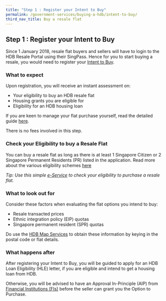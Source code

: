 ```yaml
---
title: "Step 1 : Register your Intent to Buy"
permalink: /government-services/buying-a-hdb/intent-to-buy/
third_nav_title: Buy a resale flat
---
```


## Step 1 : Register your Intent to Buy 

Since 1 January 2018, resale flat buyers and sellers will have to login to the HDB Resale Portal using their SingPass. Hence for you to start buying a resale, you would need to register your [Intent to Buy](https://services2.hdb.gov.sg/webapp/BB31AWDashboardWeb/BB31PLogin.jsp).


### What to expect 

Upon registration, you will receive an instant assessment on:

- Your eligibility to buy an HDB resale flat 
- Housing grants you are eligible for
- Eligibility for an HDB housing loan

If you are keen to manage your flat purchase yourself, read the detailed guide [here](https://www.hdb.gov.sg/cs/infoweb/residential/buying-a-flat/resale/ways-to-buy).

There is no fees involved in this step.


### Check your Eligibility to buy a Resale Flat

You can buy a resale flat as long as there is at least 1 Singapore Citizen or 2 Singapore Permanent Residents (PR) listed in the application. Read more about the various eligibility schemes [here](https://www.hdb.gov.sg/cs/infoweb/residential/buying-a-flat/resale/eligibility-)

*Tip: Use this simple [e-Service](https://services2.hdb.gov.sg/webapp/BP13EligCheck/BP13SHome?strSystem=CHECK) to check your eligibility to purchase a resale flat.*


### What to look out for

Consider these factors when evaluating the flat options you intend to buy:

- Resale transacted prices
- Ethnic integration policy (EIP) quotas
- Singapore permanent resident (SPR) quotas 

Do use the [HDB Map Services](https://services2.hdb.gov.sg/web/fi10/emap.html) to obtain these information by keying in the postal code or flat details.


### What happens after

After registering your Intent to Buy, you will be guided to apply for an HDB Loan Eligibility (HLE) letter, if you are eligible and intend to get a housing loan from HDB. 

Otherwise, you will be advised to have an Approval In-Principle (AIP) from [Financial Institutions (FIs)](https://hdb.gov.sg/cs/infoweb/residential/financing-a-flat-purchase/housing-loan-from-banks) before the seller can grant you the Option to Purchase.


